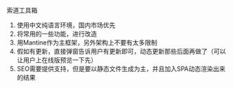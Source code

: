 索道工具箱 

1. 使用中文纯语言环境，国内市场优先  
2. 将常用的一些功能，进行改造
3. 用Mantine作为主框架，另外架构上不要有太多限制
4. 假如有更新，直接弹窗告诉用户有更新即可，动态更新那些后面再做了（可以让用户上在线版预览一下先）
5. SEO需要提供支持，但是要以静态文件生成为主，并且加入SPA动态渲染出来的结果